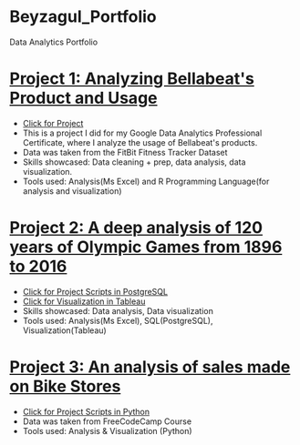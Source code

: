 # Beyzagul_Portfolio
Data Analytics Portfolio

# [Project 1: Analyzing Bellabeat's Product and Usage](https://www.kaggle.com/code/beyzagltutar/bellabeat-with-r-beyza-g-l-tutar/notebook)

* [Click for Project](https://www.kaggle.com/code/beyzagltutar/bellabeat-with-r-beyza-g-l-tutar/notebook)
* This is a project I did for my Google Data Analytics Professional Certificate, where I analyze the usage of Bellabeat's products.
* Data was taken from the FitBit Fitness Tracker Dataset
* Skills showcased: Data cleaning + prep, data analysis, data visualization.
* Tools used: Analysis(Ms Excel) and R Programming Language(for analysis and visualization)

# [Project 2: A deep analysis of 120 years of Olympic Games from 1896 to 2016](https://www.kaggle.com/datasets/heesoo37/120-years-of-olympic-history-athletes-and-results) 

* [Click for Project Scripts in PostgreSQL](https://github.com/Beyzagultutar/Beyzagul_Portfolio/blob/main/Olympic%20Game%20Portfolio%20Project%20Scripts.sql)
* [Click for Visualization in Tableau](https://public.tableau.com/app/profile/beyza.g.l/viz/OlympicGamesVisualization_16631486389730/Dashboard1)
* Skills showcased: Data analysis, Data visualization
* Tools used: Analysis(Ms Excel), SQL(PostgreSQL), Visualization(Tableau)

# [Project 3: An analysis of sales made on Bike Stores](https://github.com/Beyzagultutar/Beyzagul_Portfolio/blob/main/Bike-Sales-PythonProject1.ipynb)
* [Click for Project Scripts in Python](https://github.com/Beyzagultutar/Beyzagul_Portfolio/blob/main/Bike-Sales-PythonProject1.ipynb)
* Data was taken from FreeCodeCamp Course
* Tools used: Analysis & Visualization (Python)
